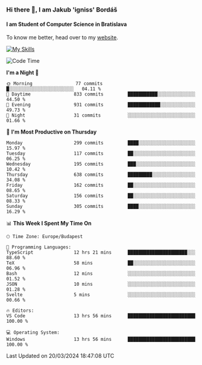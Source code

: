 ### Hi there 👋, I am Jakub 'igniss' Bordáš

#### I am Student of Computer Science in Bratislava
To know me better, head over to my [website](https://bordas.sk).

[![My Skills](https://skillicons.dev/icons?i=js,html,css,figma,svelte,java,kotlin,python,postgresql,typescript,nest,nodejs)](https://bordas.sk)


<!--START_SECTION:waka-->
![Code Time](http://img.shields.io/badge/Code%20Time-1%2C440%20hrs%2055%20mins-blue)

**I'm a Night 🦉** 

```text
🌞 Morning                77 commits          █░░░░░░░░░░░░░░░░░░░░░░░░   04.11 % 
🌆 Daytime                833 commits         ███████████░░░░░░░░░░░░░░   44.50 % 
🌃 Evening                931 commits         ████████████░░░░░░░░░░░░░   49.73 % 
🌙 Night                  31 commits          ░░░░░░░░░░░░░░░░░░░░░░░░░   01.66 % 
```
📅 **I'm Most Productive on Thursday** 

```text
Monday                   299 commits         ████░░░░░░░░░░░░░░░░░░░░░   15.97 % 
Tuesday                  117 commits         ██░░░░░░░░░░░░░░░░░░░░░░░   06.25 % 
Wednesday                195 commits         ███░░░░░░░░░░░░░░░░░░░░░░   10.42 % 
Thursday                 638 commits         █████████░░░░░░░░░░░░░░░░   34.08 % 
Friday                   162 commits         ██░░░░░░░░░░░░░░░░░░░░░░░   08.65 % 
Saturday                 156 commits         ██░░░░░░░░░░░░░░░░░░░░░░░   08.33 % 
Sunday                   305 commits         ████░░░░░░░░░░░░░░░░░░░░░   16.29 % 
```


📊 **This Week I Spent My Time On** 

```text
🕑︎ Time Zone: Europe/Budapest

💬 Programming Languages: 
TypeScript               12 hrs 21 mins      ██████████████████████░░░   88.60 % 
TeX                      58 mins             ██░░░░░░░░░░░░░░░░░░░░░░░   06.96 % 
Bash                     12 mins             ░░░░░░░░░░░░░░░░░░░░░░░░░   01.52 % 
JSON                     10 mins             ░░░░░░░░░░░░░░░░░░░░░░░░░   01.28 % 
Svelte                   5 mins              ░░░░░░░░░░░░░░░░░░░░░░░░░   00.66 % 

🔥 Editors: 
VS Code                  13 hrs 56 mins      █████████████████████████   100.00 % 

💻 Operating System: 
Windows                  13 hrs 56 mins      █████████████████████████   100.00 % 
```


 Last Updated on 20/03/2024 18:47:08 UTC
<!--END_SECTION:waka-->
